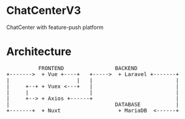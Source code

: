# ChatCenterV3
ChatCenter with feature-push platform

# Architecture

<pre>
          FRONTEND                BACKEND
+------->  + Vue +----+   +----->  + Laravel +-------+
|                     |   |                          |
|     +--+ + Vuex <---+   |                          |
|     |                   |                          |
|     +--> + Axios +------+                          |
|                                 DATABASE           |
+-------+  + Nuxt                  + MariaDB  <------+

</pre>
